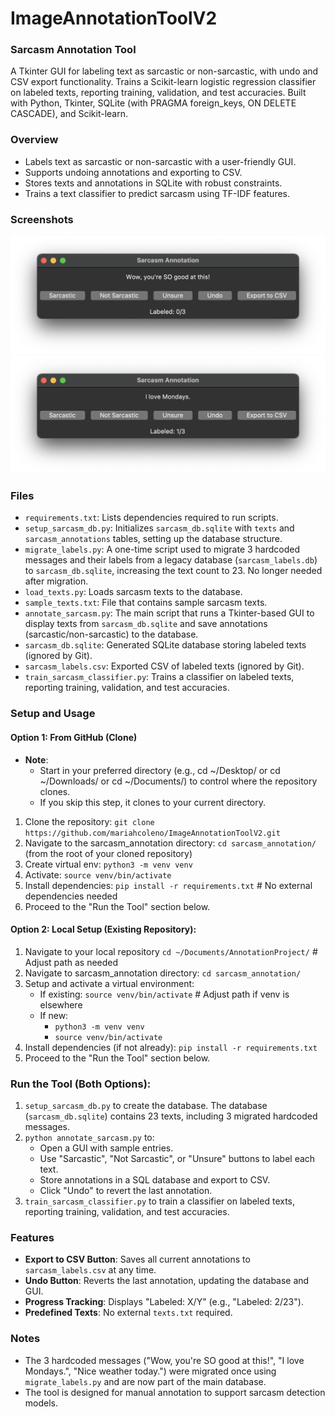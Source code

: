 # ImageAnnotationToolV2
### Sarcasm Annotation Tool
A Tkinter GUI for labeling text as sarcastic or non-sarcastic, with undo and CSV export functionality. Trains a Scikit-learn logistic regression classifier on labeled texts, reporting training, validation, and test accuracies. Built with Python, Tkinter, SQLite (with PRAGMA foreign_keys, ON DELETE CASCADE), and Scikit-learn.

### Overview
- Labels text as sarcastic or non-sarcastic with a user-friendly GUI.
- Supports undoing annotations and exporting to CSV.
- Stores texts and annotations in SQLite with robust constraints.
- Trains a text classifier to predict sarcasm using TF-IDF features.

### Screenshots
![Sarcasm Annotation Text GUI example 1](screenshots/gui_text_loaded.png)
![Sarcasm Annotation Text GUI example 2](screenshots/sarcasm_gui.png)

### Files
- `requirements.txt`: Lists dependencies required to run scripts.
- `setup_sarcasm_db.py`: Initializes `sarcasm_db.sqlite` with `texts` and `sarcasm_annotations` tables, setting up the database structure.
- `migrate_labels.py`: A one-time script used to migrate 3 hardcoded messages and their labels from a legacy database (`sarcasm_labels.db`) to `sarcasm_db.sqlite`, increasing the text count to 23. No longer needed after migration. 
- `load_texts.py`: Loads sarcasm texts to the database.
- `sample_texts.txt`: File that contains sample sarcasm texts.
- `annotate_sarcasm.py`: The main script that runs a Tkinter-based GUI to display texts from `sarcasm_db.sqlite` and save annotations (sarcastic/non-sarcastic) to the database.
- `sarcasm_db.sqlite`: Generated SQLite database storing labeled texts (ignored by Git).
- `sarcasm_labels.csv`: Exported CSV of labeled texts (ignored by Git).
- `train_sarcasm_classifier.py`: Trains a classifier on labeled texts, reporting training, validation, and test accuracies.

### Setup and Usage
#### Option 1: From GitHub (Clone)
- **Note**:
  - Start in your preferred directory (e.g., cd ~/Desktop/ or cd ~/Downloads/ or cd ~/Documents/) to control where the repository clones. 
  - If you skip this step, it clones to your current directory.
1. Clone the repository: `git clone https://github.com/mariahcoleno/ImageAnnotationToolV2.git`
2. Navigate to the sarcasm_annotation directory: `cd sarcasm_annotation/` (from the root of your cloned repository)
3. Create virtual env: `python3 -m venv venv`
4. Activate: `source venv/bin/activate`
5. Install dependencies: `pip install -r requirements.txt`  # No external dependencies needed
6. Proceed to the "Run the Tool" section below.

#### Option 2: Local Setup (Existing Repository):
1. Navigate to your local repository `cd ~/Documents/AnnotationProject/` # Adjust path as needed
2. Navigate to sarcasm_annotation directory: `cd sarcasm_annotation/`
3. Setup and activate a virtual environment:
   - If existing: `source venv/bin/activate` # Adjust path if venv is elsewhere
   - If new:
     - `python3 -m venv venv`
     - `source venv/bin/activate`
4. Install dependencies (if not already): `pip install -r requirements.txt` 
5. Proceed to the "Run the Tool" section below.

### Run the Tool (Both Options):
1. `setup_sarcasm_db.py` to create the database. The database (`sarcasm_db.sqlite`) contains 23 texts, including 3 migrated hardcoded messages.
2. `python annotate_sarcasm.py` to:
   - Open a GUI with sample entries.
   - Use "Sarcastic", "Not Sarcastic", or "Unsure" buttons to label each text. 
   - Store annotations in a SQL database and export to CSV.
   - Click "Undo" to revert the last annotation.
3. `train_sarcasm_classifier.py` to train a classifier on labeled texts, reporting training, validation, and test accuracies.

### Features
- **Export to CSV Button**: Saves all current annotations to `sarcasm_labels.csv` at any time.
- **Undo Button**: Reverts the last annotation, updating the database and GUI.
- **Progress Tracking**: Displays "Labeled: X/Y" (e.g., "Labeled: 2/23").
- **Predefined Texts**:  No external `texts.txt` required.

### Notes
- The 3 hardcoded messages ("Wow, you're SO good at this!", "I love Mondays.", "Nice weather today.") were migrated once using `migrate_labels.py` and are now part of the main database.
- The tool is designed for manual annotation to support sarcasm detection models.
